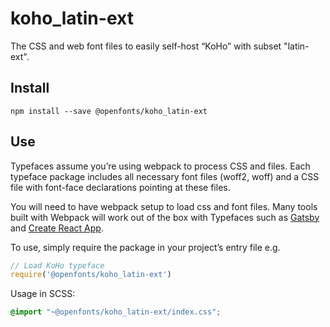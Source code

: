 
# koho_latin-ext

The CSS and web font files to easily self-host “KoHo” with subset "latin-ext".

## Install

`npm install --save @openfonts/koho_latin-ext`

## Use

Typefaces assume you’re using webpack to process CSS and files. Each typeface
package includes all necessary font files (woff2, woff) and a CSS file with
font-face declarations pointing at these files.

You will need to have webpack setup to load css and font files. Many tools built
with Webpack will work out of the box with Typefaces such as [Gatsby](https://github.com/gatsbyjs/gatsby)
and [Create React App](https://github.com/facebookincubator/create-react-app).

To use, simply require the package in your project’s entry file e.g.

```javascript
// Load KoHo typeface
require('@openfonts/koho_latin-ext')
```

Usage in SCSS:
```scss
@import "~@openfonts/koho_latin-ext/index.css";
```
